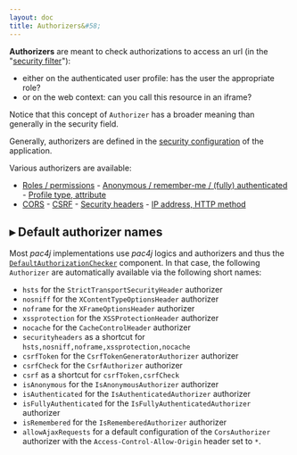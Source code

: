 ```yaml
---
layout: doc
title: Authorizers&#58;
---
```


**Authorizers** are meant to check authorizations to access an url (in the "[security filter](how-to-implement-pac4j-for-a-new-framework.html#a-secure-an-url)"):

* either on the authenticated user profile: has the user the appropriate role?
* or on the web context: can you call this resource in an iframe?

<div class="alert alert-danger"><i class="fa fa-exclamation-triangle" aria-hidden="true"></i> Notice that this concept of <code>Authorizer</code> has a broader meaning than generally in the security field.</div>

Generally, authorizers are defined in the [security configuration](config.html) of the application.

Various authorizers are available:

- [Roles / permissions](authorizers/profile-authorizers.html#roles--permissions) - [Anonymous / remember-me / (fully) authenticated](authorizers/profile-authorizers.html#authentication-levels) - [Profile type, attribute](authorizers/profile-authorizers.html#others)
- [CORS](authorizers/web-authorizers.html#cors) - [CSRF](authorizers/web-authorizers.html#csrf) - [Security headers](authorizers/web-authorizers.html#security-headers) - [IP address, HTTP method](authorizers/web-authorizers.html#others)


## &#9656; Default authorizer names

Most *pac4j* implementations use *pac4j* logics and authorizers and thus the [`DefaultAuthorizationChecker`](https://github.com/pac4j/pac4j/blob/master/pac4j-core/src/main/java/org/pac4j/core/authorization/checker/DefaultAuthorizationChecker.java) component. In that case, the following `Authorizer` are automatically available via the following short names:

- `hsts` for the `StrictTransportSecurityHeader` authorizer
- `nosniff` for the `XContentTypeOptionsHeader` authorizer
- `noframe` for the `XFrameOptionsHeader` authorizer
- `xssprotection` for the `XSSProtectionHeader` authorizer
- `nocache` for the `CacheControlHeader` authorizer
- `securityheaders` as a shortcut for `hsts,nosniff,noframe,xssprotection,nocache`
- `csrfToken` for the `CsrfTokenGeneratorAuthorizer` authorizer
- `csrfCheck` for the `CsrfAuthorizer` authorizer
- `csrf` as a shortcut for `csrfToken,csrfCheck`
- `isAnonymous` for the `IsAnonymousAuthorizer` authorizer
- `isAuthenticated` for the `IsAuthenticatedAuthorizer` authorizer
- `isFullyAuthenticated` for the `IsFullyAuthenticatedAuthorizer` authorizer
- `isRemembered` for the `IsRememberedAuthorizer` authorizer
- `allowAjaxRequests` for a default configuration of the `CorsAuthorizer` authorizer with the `Access-Control-Allow-Origin` header set to `*`.
